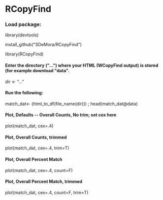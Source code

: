 # RCopyFind

### Load package:
library(devtools)

install_github("SDeMora/RCopyFind")

library(RCopyFind)

#### Enter the directory ("...") where your HTML (WCopyFind output) is stored (for example download "data".

dir <- "..."

#### Run the following:
match_dat<- (html_to_df(file_name(dir))) ; head(match_dat@data)


#### Plot, Defaults -- Overall Counts, No trim; set cex here
plot(match_dat, cex=.4)

#### Plot, Overall Counts, trimmed #
plot(match_dat, cex=.4, trim=T)

#### Plot, Overall Percent Match
plot(match_dat, cex=.4, count=F)

#### Plot, Overall Percent Match, trimmed
plot(match_dat, cex=.4, count=F, trim=T)
